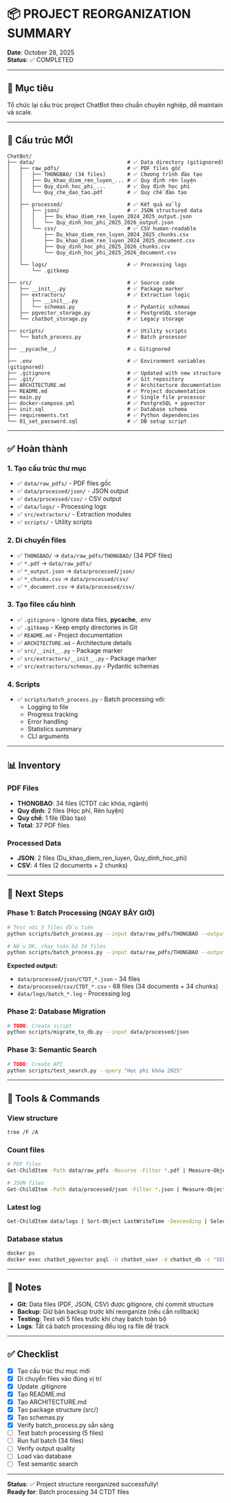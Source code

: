 # 📦 PROJECT REORGANIZATION SUMMARY

**Date**: October 28, 2025  
**Status**: ✅ COMPLETED

---

## 🎯 Mục tiêu

Tổ chức lại cấu trúc project ChatBot theo chuẩn chuyên nghiệp, dễ maintain và scale.

---

## 📁 Cấu trúc MỚI

```
ChatBot/
├── data/                              # ✅ Data directory (gitignored)
│   ├── raw_pdfs/                      # ✅ PDF files gốc
│   │   ├── THONGBAO/ (34 files)       # ✅ Chương trình đào tạo
│   │   ├── Du_khao_diem_ren_luyen_... # ✅ Quy định rèn luyện
│   │   ├── Quy_dinh_hoc_phi_...       # ✅ Quy định học phí
│   │   └── Quy_che_dao_tao.pdf        # ✅ Quy chế đào tạo
│   │
│   ├── processed/                     # ✅ Kết quả xử lý
│   │   ├── json/                      # ✅ JSON structured data
│   │   │   ├── Du_khao_diem_ren_luyen_2024_2025_output.json
│   │   │   └── Quy_dinh_hoc_phi_2025_2026_output.json
│   │   └── csv/                       # ✅ CSV human-readable
│   │       ├── Du_khao_diem_ren_luyen_2024_2025_chunks.csv
│   │       ├── Du_khao_diem_ren_luyen_2024_2025_document.csv
│   │       ├── Quy_dinh_hoc_phi_2025_2026_chunks.csv
│   │       └── Quy_dinh_hoc_phi_2025_2026_document.csv
│   │
│   └── logs/                          # ✅ Processing logs
│       └── .gitkeep
│
├── src/                               # ✅ Source code
│   ├── __init__.py                    # ✅ Package marker
│   ├── extractors/                    # ✅ Extraction logic
│   │   ├── __init__.py
│   │   └── schemas.py                 # ✅ Pydantic schemas
│   ├── pgvector_storage.py            # ✅ PostgreSQL storage
│   └── chatbot_storage.py             # ✅ Legacy storage
│
├── scripts/                           # ✅ Utility scripts
│   └── batch_process.py               # ✅ Batch processor
│
├── __pycache__/                       # ⚠️ Gitignored
│
├── .env                               # ✅ Environment variables (gitignored)
├── .gitignore                         # ✅ Updated with new structure
├── .git/                              # ✅ Git repository
├── ARCHITECTURE.md                    # ✅ Architecture documentation
├── README.md                          # ✅ Project documentation
├── main.py                            # ✅ Single file processor
├── docker-compose.yml                 # ✅ PostgreSQL + pgvector
├── init.sql                           # ✅ Database schema
├── requirements.txt                   # ✅ Python dependencies
└── 01_set_password.sql                # ✅ DB setup script
```

---

## ✅ Hoàn thành

### 1. Tạo cấu trúc thư mục
- ✅ `data/raw_pdfs/` - PDF files gốc
- ✅ `data/processed/json/` - JSON output
- ✅ `data/processed/csv/` - CSV output
- ✅ `data/logs/` - Processing logs
- ✅ `src/extractors/` - Extraction modules
- ✅ `scripts/` - Utility scripts

### 2. Di chuyển files
- ✅ `THONGBAO/` → `data/raw_pdfs/THONGBAO/` (34 PDF files)
- ✅ `*.pdf` → `data/raw_pdfs/`
- ✅ `*_output.json` → `data/processed/json/`
- ✅ `*_chunks.csv` → `data/processed/csv/`
- ✅ `*_document.csv` → `data/processed/csv/`

### 3. Tạo files cấu hình
- ✅ `.gitignore` - Ignore data files, __pycache__, .env
- ✅ `.gitkeep` - Keep empty directories in Git
- ✅ `README.md` - Project documentation
- ✅ `ARCHITECTURE.md` - Architecture details
- ✅ `src/__init__.py` - Package marker
- ✅ `src/extractors/__init__.py` - Package marker
- ✅ `src/extractors/schemas.py` - Pydantic schemas

### 4. Scripts
- ✅ `scripts/batch_process.py` - Batch processing với:
  - Logging to file
  - Progress tracking
  - Error handling
  - Statistics summary
  - CLI arguments

---

## 📊 Inventory

### PDF Files
- **THONGBAO**: 34 files (CTDT các khóa, ngành)
- **Quy định**: 2 files (Học phí, Rèn luyện)
- **Quy chế**: 1 file (Đào tạo)
- **Total**: 37 PDF files

### Processed Data
- **JSON**: 2 files (Du_khao_diem_ren_luyen, Quy_dinh_hoc_phi)
- **CSV**: 4 files (2 documents + 2 chunks)

---

## 🎯 Next Steps

### Phase 1: Batch Processing (NGAY BÂY GIỜ)
```bash
# Test với 5 files đầu tiên
python scripts/batch_process.py --input data/raw_pdfs/THONGBAO --output data/processed --limit 5

# Nếu OK, chạy toàn bộ 34 files
python scripts/batch_process.py --input data/raw_pdfs/THONGBAO --output data/processed
```

**Expected output:**
- `data/processed/json/CTDT_*.json` - 34 files
- `data/processed/csv/CTDT_*.csv` - 68 files (34 documents + 34 chunks)
- `data/logs/batch_*.log` - Processing log

### Phase 2: Database Migration
```bash
# TODO: Create script
python scripts/migrate_to_db.py --input data/processed/json
```

### Phase 3: Semantic Search
```bash
# TODO: Create API
python scripts/test_search.py --query "Học phí khóa 2025"
```

---

## 🔧 Tools & Commands

### View structure
```bash
tree /F /A
```

### Count files
```bash
# PDF files
Get-ChildItem -Path data/raw_pdfs -Recurse -Filter *.pdf | Measure-Object

# JSON files
Get-ChildItem -Path data/processed/json -Filter *.json | Measure-Object
```

### Latest log
```bash
Get-ChildItem data/logs | Sort-Object LastWriteTime -Descending | Select-Object -First 1 | Get-Content
```

### Database status
```bash
docker ps
docker exec chatbot_pgvector psql -U chatbot_user -d chatbot_db -c "SELECT COUNT(*) FROM documents;"
```

---

## 📝 Notes

- **Git**: Data files (PDF, JSON, CSV) được gitignore, chỉ commit structure
- **Backup**: Giữ bản backup trước khi reorganize (nếu cần rollback)
- **Testing**: Test với 5 files trước khi chạy batch toàn bộ
- **Logs**: Tất cả batch processing đều log ra file để track

---

## ✅ Checklist

- [x] Tạo cấu trúc thư mục mới
- [x] Di chuyển files vào đúng vị trí
- [x] Update .gitignore
- [x] Tạo README.md
- [x] Tạo ARCHITECTURE.md
- [x] Tạo package structure (src/)
- [x] Tạo schemas.py
- [x] Verify batch_process.py sẵn sàng
- [ ] Test batch processing (5 files)
- [ ] Run full batch (34 files)
- [ ] Verify output quality
- [ ] Load vào database
- [ ] Test semantic search

---

**Status**: ✅ Project structure reorganized successfully!  
**Ready for**: Batch processing 34 CTDT files
